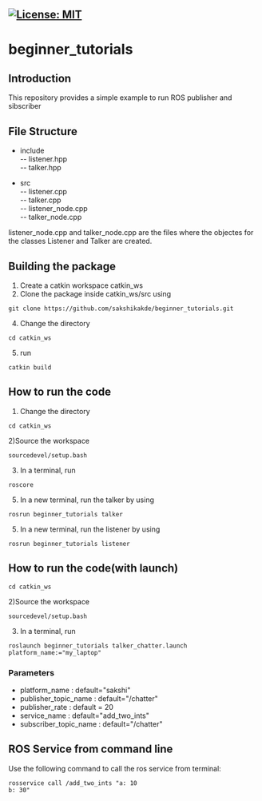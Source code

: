 [![License: MIT](https://img.shields.io/badge/License-MIT-blue.svg)](https://opensource.org/licenses/MIT)
---
# beginner_tutorials
## Introduction
This repository provides a simple example to run ROS publisher and sibscriber

## File Structure
- include       
-- listener.hpp    
-- talker.hpp   

- src    
-- listener.cpp    
-- talker.cpp    
-- listener_node.cpp     
-- talker_node.cpp     

listener_node.cpp and talker_node.cpp are the files where the objectes for the classes Listener and Talker are created.

## Building the package
1) Create a catkin workspace catkin_ws
2) Clone the package inside catkin_ws/src using 

``` 
git clone https://github.com/sakshikakde/beginner_tutorials.git 
```
4) Change the directory
```
cd catkin_ws

```
5) run 

``` 
catkin build 
```

## How to run the code
1) Change the directory 

``` 
cd catkin_ws

```
2)Source the workspace

```
sourcedevel/setup.bash
```
3) In a terminal, run 
```
roscore
```
5) In a new terminal, run the talker by using

```
rosrun beginner_tutorials talker

```
5) In a new terminal, run the listener by using
```
rosrun beginner_tutorials listener
```
## How to run the code(with launch)

``` 
cd catkin_ws

```
2)Source the workspace

```
sourcedevel/setup.bash
```
3) In a terminal, run 
```
roslaunch beginner_tutorials talker_chatter.launch platform_name:="my_laptop"
```

### Parameters

- platform_name : default="sakshi"
- publisher_topic_name :  default="/chatter"
- publisher_rate : default = 20
- service_name :  default="add_two_ints"
- subscriber_topic_name : default="/chatter"


## ROS Service from command line
Use the following command to call the ros service from terminal:

```
rosservice call /add_two_ints "a: 10
b: 30" 
```


